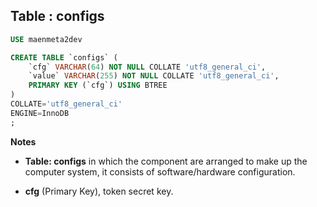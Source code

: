 Table : configs
---------------

```SQL
USE maenmeta2dev

CREATE TABLE `configs` (
	`cfg` VARCHAR(64) NOT NULL COLLATE 'utf8_general_ci',
	`value` VARCHAR(255) NOT NULL COLLATE 'utf8_general_ci',
	PRIMARY KEY (`cfg`) USING BTREE
)
COLLATE='utf8_general_ci'
ENGINE=InnoDB
;
```
__Notes__

+ __Table: configs__ in which the component are arranged to make up the computer system, it consists of software/hardware configuration.

+ __cfg__ (Primary Key), token secret key.

